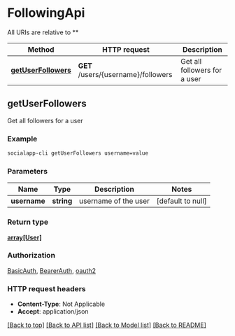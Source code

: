 # FollowingApi

All URIs are relative to **

Method | HTTP request | Description
------------- | ------------- | -------------
[**getUserFollowers**](FollowingApi.md#getUserFollowers) | **GET** /users/{username}/followers | Get all followers for a user



## getUserFollowers

Get all followers for a user

### Example

```bash
socialapp-cli getUserFollowers username=value
```

### Parameters


Name | Type | Description  | Notes
------------- | ------------- | ------------- | -------------
 **username** | **string** | username of the user | [default to null]

### Return type

[**array[User]**](User.md)

### Authorization

[BasicAuth](../README.md#BasicAuth), [BearerAuth](../README.md#BearerAuth), [oauth2](../README.md#oauth2)

### HTTP request headers

- **Content-Type**: Not Applicable
- **Accept**: application/json

[[Back to top]](#) [[Back to API list]](../README.md#documentation-for-api-endpoints) [[Back to Model list]](../README.md#documentation-for-models) [[Back to README]](../README.md)

